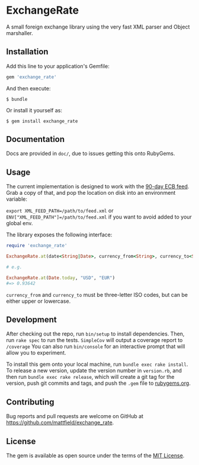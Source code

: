 # ExchangeRate

A small foreign exchange library using the very fast XML parser and Object marshaller.

## Installation

Add this line to your application's Gemfile:

```ruby
gem 'exchange_rate'
```

And then execute:

    $ bundle

Or install it yourself as:

    $ gem install exchange_rate

## Documentation

Docs are provided in `doc/`, due to issues getting this onto RubyGems.

## Usage

The current implementation is designed to work with the [90-day ECB feed](https://www.ecb.europa.eu/stats/eurofxref/eurofxref-hist-90d.xml). Grab a copy of that,
and pop the location on disk into an environment variable:

`export XML_FEED_PATH=/path/to/feed.xml` or `ENV["XML_FEED_PATH"]=/path/to/feed.xml` if you want to avoid added to your global env.

The library exposes the following interface:

```Ruby
require 'exchange_rate'

ExchangeRate.at(date<String|Date>, currency_from<String>, currency_to<String>)

# e.g. 

ExchangeRate.at(Date.today, "USD", "EUR")
#=> 0.93642
```

`currency_from` and `currency_to` must be three-letter ISO codes, but can be either upper or lowercase.

## Development

After checking out the repo, run `bin/setup` to install dependencies.
Then, run `rake spec` to run the tests. `SimpleCov` will output a coverage report to `/coverage`
You can also run `bin/console` for an interactive prompt that will allow you to experiment.

To install this gem onto your local machine, run `bundle exec rake install`. To release a new version, update the version number in `version.rb`, and then run `bundle exec rake release`, which will create a git tag for the version, push git commits and tags, and push the `.gem` file to [rubygems.org](https://rubygems.org).

## Contributing

Bug reports and pull requests are welcome on GitHub at https://github.com/mattfield/exchange_rate.

## License

The gem is available as open source under the terms of the [MIT License](http://opensource.org/licenses/MIT).

